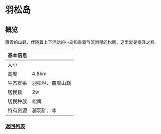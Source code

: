 # 羽松岛
## 概览
覆雪的山巅，伴随着上下浮动的小岛和乘着气流滑翔的松鹰，这里就是提泽之巅。

|基本信息||
|--|--|
|大小||
|高度|4.8km|
|生态群系|羽松林、覆雪山巅|
|居民数|2w|
|居民种族|松鹰|
|特有资源|凝羽矿、冰|

### [返回列表](../global.md#岛屿列表)